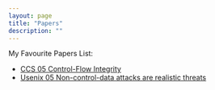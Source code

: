 ```yaml
---
layout: page
title: "Papers"
description: ""
---
```


My Favourite Papers List:

- [CCS 05 Control-Flow Integrity](http://dl.acm.org/citation.cfm?id=1102165)
- [Usenix 05 Non-control-data attacks are realistic threats](http://dl.acm.org/citation.cfm?id=1251410)
